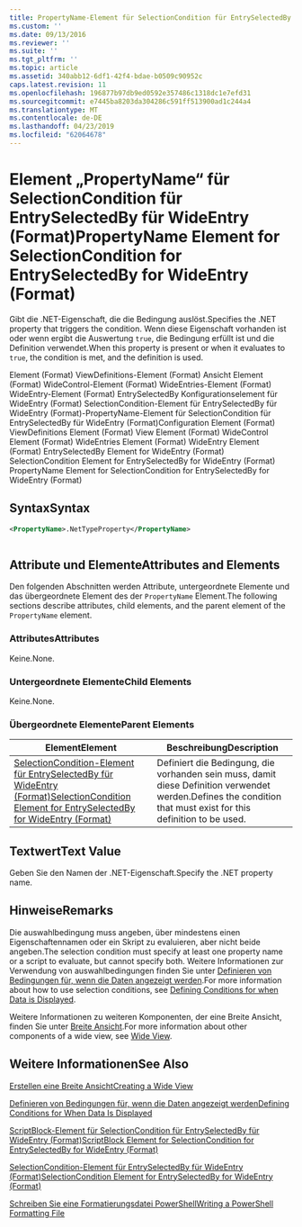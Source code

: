 ```yaml
---
title: PropertyName-Element für SelectionCondition für EntrySelectedBy für WideEntry (Format) | Microsoft-Dokumentation
ms.custom: ''
ms.date: 09/13/2016
ms.reviewer: ''
ms.suite: ''
ms.tgt_pltfrm: ''
ms.topic: article
ms.assetid: 340abb12-6df1-42f4-bdae-b0509c90952c
caps.latest.revision: 11
ms.openlocfilehash: 196877b97db9ed0592e357486c1318dc1e7efd31
ms.sourcegitcommit: e7445ba8203da304286c591ff513900ad1c244a4
ms.translationtype: MT
ms.contentlocale: de-DE
ms.lasthandoff: 04/23/2019
ms.locfileid: "62064678"
---
```

# <a name="propertyname-element-for-selectioncondition-for-entryselectedby-for-wideentry-format"></a><span data-ttu-id="de158-102">Element „PropertyName“ für SelectionCondition für EntrySelectedBy für WideEntry (Format)</span><span class="sxs-lookup"><span data-stu-id="de158-102">PropertyName Element for SelectionCondition for EntrySelectedBy for WideEntry (Format)</span></span>

<span data-ttu-id="de158-103">Gibt die .NET-Eigenschaft, die die Bedingung auslöst.</span><span class="sxs-lookup"><span data-stu-id="de158-103">Specifies the .NET property that triggers the condition.</span></span> <span data-ttu-id="de158-104">Wenn diese Eigenschaft vorhanden ist oder wenn ergibt die Auswertung `true`, die Bedingung erfüllt ist und die Definition verwendet.</span><span class="sxs-lookup"><span data-stu-id="de158-104">When this property is present or when it evaluates to `true`, the condition is met, and the definition is used.</span></span>

<span data-ttu-id="de158-105">Element (Format) ViewDefinitions-Element (Format) Ansicht Element (Format) WideControl-Element (Format) WideEntries-Element (Format) WideEntry-Element (Format) EntrySelectedBy Konfigurationselement für WideEntry (Format) SelectionCondition-Element für EntrySelectedBy für WideEntry (Format)-PropertyName-Element für SelectionCondition für EntrySelectedBy für WideEntry (Format)</span><span class="sxs-lookup"><span data-stu-id="de158-105">Configuration Element (Format) ViewDefinitions Element (Format) View Element (Format) WideControl Element (Format) WideEntries Element (Format) WideEntry Element (Format) EntrySelectedBy Element for WideEntry (Format) SelectionCondition Element for EntrySelectedBy for WideEntry (Format) PropertyName Element for SelectionCondition for EntrySelectedBy for WideEntry (Format)</span></span>

## <a name="syntax"></a><span data-ttu-id="de158-106">Syntax</span><span class="sxs-lookup"><span data-stu-id="de158-106">Syntax</span></span>

```xml
<PropertyName>.NetTypeProperty</PropertyName>
```

```csharp

```

## <a name="attributes-and-elements"></a><span data-ttu-id="de158-107">Attribute und Elemente</span><span class="sxs-lookup"><span data-stu-id="de158-107">Attributes and Elements</span></span>

<span data-ttu-id="de158-108">Den folgenden Abschnitten werden Attribute, untergeordnete Elemente und das übergeordnete Element des der `PropertyName` Element.</span><span class="sxs-lookup"><span data-stu-id="de158-108">The following sections describe attributes, child elements, and the parent element of the `PropertyName` element.</span></span>

### <a name="attributes"></a><span data-ttu-id="de158-109">Attributes</span><span class="sxs-lookup"><span data-stu-id="de158-109">Attributes</span></span>

<span data-ttu-id="de158-110">Keine.</span><span class="sxs-lookup"><span data-stu-id="de158-110">None.</span></span>

### <a name="child-elements"></a><span data-ttu-id="de158-111">Untergeordnete Elemente</span><span class="sxs-lookup"><span data-stu-id="de158-111">Child Elements</span></span>

<span data-ttu-id="de158-112">Keine.</span><span class="sxs-lookup"><span data-stu-id="de158-112">None.</span></span>

### <a name="parent-elements"></a><span data-ttu-id="de158-113">Übergeordnete Elemente</span><span class="sxs-lookup"><span data-stu-id="de158-113">Parent Elements</span></span>

|<span data-ttu-id="de158-114">Element</span><span class="sxs-lookup"><span data-stu-id="de158-114">Element</span></span>|<span data-ttu-id="de158-115">Beschreibung</span><span class="sxs-lookup"><span data-stu-id="de158-115">Description</span></span>|
|-------------|-----------------|
|[<span data-ttu-id="de158-116">SelectionCondition-Element für EntrySelectedBy für WideEntry (Format)</span><span class="sxs-lookup"><span data-stu-id="de158-116">SelectionCondition Element for EntrySelectedBy for WideEntry (Format)</span></span>](./selectioncondition-element-for-entryselectedby-for-widecontrol-format.md)|<span data-ttu-id="de158-117">Definiert die Bedingung, die vorhanden sein muss, damit diese Definition verwendet werden.</span><span class="sxs-lookup"><span data-stu-id="de158-117">Defines the condition that must exist for this definition to be used.</span></span>|

## <a name="text-value"></a><span data-ttu-id="de158-118">Textwert</span><span class="sxs-lookup"><span data-stu-id="de158-118">Text Value</span></span>

<span data-ttu-id="de158-119">Geben Sie den Namen der .NET-Eigenschaft.</span><span class="sxs-lookup"><span data-stu-id="de158-119">Specify the .NET property name.</span></span>

## <a name="remarks"></a><span data-ttu-id="de158-120">Hinweise</span><span class="sxs-lookup"><span data-stu-id="de158-120">Remarks</span></span>

<span data-ttu-id="de158-121">Die auswahlbedingung muss angeben, über mindestens einen Eigenschaftennamen oder ein Skript zu evaluieren, aber nicht beide angeben.</span><span class="sxs-lookup"><span data-stu-id="de158-121">The selection condition must specify at least one property name or a script to evaluate, but cannot specify both.</span></span> <span data-ttu-id="de158-122">Weitere Informationen zur Verwendung von auswahlbedingungen finden Sie unter [Definieren von Bedingungen für, wenn die Daten angezeigt werden](./defining-conditions-for-displaying-data.md).</span><span class="sxs-lookup"><span data-stu-id="de158-122">For more information about how to use selection conditions, see [Defining Conditions for when Data is Displayed](./defining-conditions-for-displaying-data.md).</span></span>

<span data-ttu-id="de158-123">Weitere Informationen zu weiteren Komponenten, der eine Breite Ansicht, finden Sie unter [Breite Ansicht](./creating-a-wide-view.md).</span><span class="sxs-lookup"><span data-stu-id="de158-123">For more information about other components of a wide view, see [Wide View](./creating-a-wide-view.md).</span></span>

## <a name="see-also"></a><span data-ttu-id="de158-124">Weitere Informationen</span><span class="sxs-lookup"><span data-stu-id="de158-124">See Also</span></span>

[<span data-ttu-id="de158-125">Erstellen eine Breite Ansicht</span><span class="sxs-lookup"><span data-stu-id="de158-125">Creating a Wide View</span></span>](./creating-a-wide-view.md)

[<span data-ttu-id="de158-126">Definieren von Bedingungen für, wenn die Daten angezeigt werden</span><span class="sxs-lookup"><span data-stu-id="de158-126">Defining Conditions for When Data Is Displayed</span></span>](./defining-conditions-for-displaying-data.md)

[<span data-ttu-id="de158-127">ScriptBlock-Element für SelectionCondition für EntrySelectedBy für WideEntry (Format)</span><span class="sxs-lookup"><span data-stu-id="de158-127">ScriptBlock Element for SelectionCondition for EntrySelectedBy for WideEntry (Format)</span></span>](./scriptblock-element-for-selectioncondition-for-entryselectedby-for-widecontrol-format.md)

[<span data-ttu-id="de158-128">SelectionCondition-Element für EntrySelectedBy für WideEntry (Format)</span><span class="sxs-lookup"><span data-stu-id="de158-128">SelectionCondition Element for EntrySelectedBy for WideEntry (Format)</span></span>](./selectioncondition-element-for-entryselectedby-for-widecontrol-format.md)

[<span data-ttu-id="de158-129">Schreiben Sie eine Formatierungsdatei PowerShell</span><span class="sxs-lookup"><span data-stu-id="de158-129">Writing a PowerShell Formatting File</span></span>](./writing-a-powershell-formatting-file.md)
